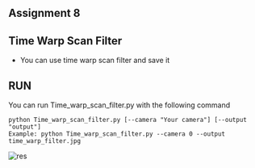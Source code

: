 ## Assignment 8

## Time Warp Scan Filter

  - You can use time warp scan filter and save it



  ## RUN
  You can run Time_warp_scan_filter.py with the following command

  `python Time_warp_scan_filter.py [--camera "Your camera"] [--output "output"]`                              
   `Example: python Time_warp_scan_filter.py --camera 0 --output time_warp_filter.jpg`
  
  
  
  ![res](https://user-images.githubusercontent.com/88143329/147548344-70cd2a3a-5dbe-4791-b1ab-9028420922b7.jpg)
